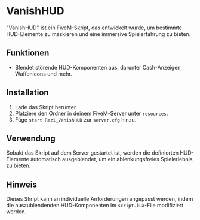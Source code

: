 # VanishHUD

"VanishHUD" ist ein FiveM-Skript, das entwickelt wurde, um bestimmte HUD-Elemente zu maskieren und eine immersive Spielerfahrung zu bieten.

## Funktionen

- Blendet störende HUD-Komponenten aus, darunter Cash-Anzeigen, Waffenicons und mehr.

## Installation

1. Lade das Skript herunter.
2. Platziere den Ordner in deinem FiveM-Server unter `resources`.
3. Füge `start Rezi_VanishHUD` zur `server.cfg` hinzu.

## Verwendung

Sobald das Skript auf dem Server gestartet ist, werden die definierten HUD-Elemente automatisch ausgeblendet, um ein ablenkungsfreies Spielerlebnis zu bieten.

## Hinweis

Dieses Skript kann an individuelle Anforderungen angepasst werden, indem die auszublendenden HUD-Komponenten im `script.lua`-File modifiziert werden.
